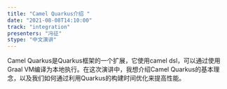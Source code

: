 ```yaml
---
title: "Camel Quarkus介绍	"
date: "2021-08-08T14:10:00" 
track: "integration"
presenters: "冯征"
stype: "中文演讲"
---
```

Camel Quarkus是Quarkus框架的一个扩展，它使用camel dsl，可以通过使用Graal VM编译为本地执行。在这次演讲中，我想介绍Camel Quarkus的基本理念，以及我们如何通过利用Quarkus的构建时间优化来提高性能。